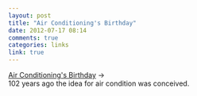 ```yaml
---
layout: post
title: "Air Conditioning's Birthday"
date: 2012-07-17 08:14
comments: true
categories: links
link: true
---
```

[Air Conditioning's Birthday](http://cityroom.blogs.nytimes.com/2012/07/16/before-anyone-complained-about-the-air-conditioning-an-idea/ "Air Conditioning's Birthday") &rarr;  
102 years ago the idea for air condition was conceived.  